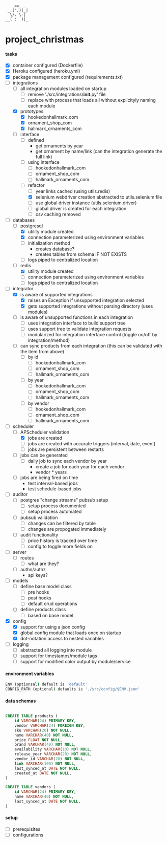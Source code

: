        _==_ _
     _,(",)|_|
      \/. \-|
    __( :  )|_

# project_christmas

#### tasks
- [x] container configured (Dockerfile)
- [x] Heroku configured (heroku.yml)
- [x] package management configured (requirements.txt)
- [ ] integrations
    - [ ] all integration modules loaded on startup
        - [ ] remove './src/integrations/__init__.py' file
        - [ ] replace with process that loads all without explicityly naming each module
    - [x] prototypes
        - [x] hookedonhallmark_com
        - [x] ornament_shop_com
        - [x] hallmark_ornaments_com
    - [ ] interface
        - [ ] defined
            - get ornaments by year
            - get ornament by name/link (can the integration generate the full link)
        - [ ] using interface
            - [ ] hookedonhallmark_com
            - [ ] ornament_shop_com
            - [ ] hallmark_ornaments_com
        - [ ] refactor
            - [ ] year links cached (using utils.redis)
            - [x] selenium webdriver creation abstracted to utils.selenium file
            - [ ] use global driver instance (utils.selenium.driver)
            - [ ] global driver is created for each integration
            - [ ] csv caching removed
- [ ] databases
    - [ ] postgresql
        - [x] utility module created
        - [x] connection parameterized using environment variables
        - [ ] initialization method
            - creates database?
            - creates tables from schema IF NOT EXISTS
        - [ ] logs piped to centralized location
    - [ ] redis
        - [x] utility module created
        - [ ] connection parameterized using environment variables
        - [ ] logs piped to centralized location
- [ ] integrator
    - [x] is aware of supported integrations
        - [x] raises an Exception if unsupported integration selected
        - [x] gets supported integrations without parsing directory (uses modules)
    - [ ] is aware of unsupported functions in each integration
        - [ ] uses integration interface to build support tree
        - [ ] uses support tree to validate integration requests
        - [ ] modularized for integration interface control (toggle on/off by integration/method)
    - [ ] can sync products from each integration (this can be validated with the item from above)
        - [ ] by id
            - [ ] hookedonhallmark_com
            - [ ] ornament_shop_com
            - [ ] hallmark_ornaments_com
        - [ ] by year
            - [ ] hookedonhallmark_com
            - [ ] ornament_shop_com
            - [ ] hallmark_ornaments_com
        - [ ] by vendor
            - [ ] hookedonhallmark_com
            - [ ] ornament_shop_com
            - [ ] hallmark_ornaments_com
- [ ] scheduler
    - [ ] APScheduler validation
        - [x] jobs are created
        - [ ] jobs are created with accurate triggers (interval, date, event)
        - [ ] jobs are persistent between restarts
    - [ ] jobs can be generated
        - [ ] daily job to sync each vendor by year
            - create a job for each year for each vendor
            - vendor * years
    - [ ] jobs are being fired on time
        - test interval-based jobs
        - test schedule-based jobs
- [ ] auditor
    - [ ] postgres "change streams" pubsub setup
        - [ ] setup process documented
        - [ ] setup process automated
    - [ ] pubsub validation
        - [ ] changes can be filtered by table
        - [ ] changes are propogated immediately
    - [ ] audit functionality
        - [ ] price history is tracked over time
        - [ ] config to toggle more fields on
- [ ] server
    - [ ] routes
        - [ ] what are they?
    - [ ] authn/authz
        - api keys?
- [ ] models
    - [ ] define base model class
        - [ ] pre hooks
        - [ ] post hooks
        - [ ] default crud operations
    - [ ] define products class
        - [ ] based on base model
- [x] config
    - [x] support for using a json config
    - [x] global config module that loads once on startup
    - [x] dot-notation access to nested variables
- [ ] logging
    - [ ] abstracted all logging into module
    - [ ] support for timestamps/module tags
    - [ ] support for modified color output by module/service

#### environment variables
```bash
ENV (optionsal) default is 'default'
CONFIG_PATH (optional) defaults is './src/config/$ENV.json'
```

#### data schemas
```sql

CREATE TABLE products (
    id VARCHAR(24) PRIMARY KEY,
    vendor VARCHAR(24) FOREIGN KEY,
    sku VARCHAR(20) NOT NULL,
    name VARCHAR(40) NOT NULL,
    price FLOAT NOT NULL,
    brand VARCHAR(40) NOT NULL,
    availability VARCHAR(10) NOT NULL,
    release_year VARCHAR(20) NOT NULL,
    vendor_id VARCHAR(20) NOT NULL,
    link VARCHAR(100) NOT NULL,
    last_synced_at DATE NOT NULL,
    created_at DATE NOT NULL,
)

CREATE TABLE vendors (
    id VARCHAR(24) PRIMARY KEY,
    name VARCHAR(40) NOT NULL,
    last_synced_at DATE NOT NULL,
)

```

#### setup
- [ ] prerequisites
- [ ] configurations
